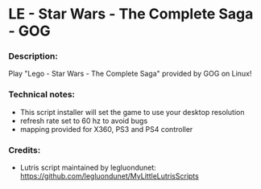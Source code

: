 # LE - Star  Wars - The Complete Saga - GOG
### Description:
Play "Lego - Star Wars - The Complete Saga" provided by GOG on Linux!
### Technical notes:
- This script installer will set the game to use your desktop resolution
- refresh rate set to 60 hz to avoid bugs
- mapping provided for X360, PS3 and PS4 controller
### Credits:
- Lutris script maintained by legluondunet: https://github.com/legluondunet/MyLittleLutrisScripts
